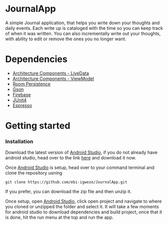 # JournalApp

A simple Journal application, that helps you write down your thoughts and daily events. Each write up is cataloged with the time so you can keep track of when it was written. You can also incrementally write out your thoughts, with ability to edit or remove the ones you no longer want.

# Dependencies

* [Architecture Components - LiveData](https://developer.android.com/topic/libraries/architecture/livedata)
* [Architecture Components - ViewModel](https://developer.android.com/topic/libraries/architecture/)
* [Room Persistence](https://developer.android.com/topic/libraries/architecture/room)
* [Gson](https://github.com/google/gson)
* [Firebase](https://firebase.google.com/docs/)
* [JUnit4](https://github.com/junit-team/junit4)
* [Espresso](https://developer.android.com/training/testing/espresso/)


# Getting started

### Installation

Download the latest version of [Android Studio](https://developer.android.com/studio), if you do not already have android studio, head over to the link [here](https://developer.android.com/studio) and download it now.

Once [Android Studio](https://developer.android.com/studio) is setup, head over to your command terminal and clone the repository usning

```
git clone https://github.com/ebi-igweze/JournalApp.git
```

If you prefer, you can download the zip file and then unzip it.

Once setup, open [Android Studio](https://developer.android.com/studio), click open project and navigate to where you cloned or unzipped the folder and select it.
It will take a few moments for android studio to download dependencies and build project, once that it is done, hit the run menu at the top and run the app.


